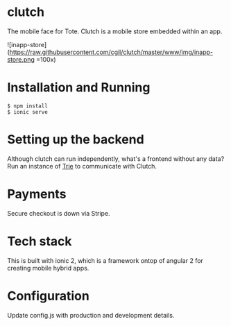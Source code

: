 # clutch
The mobile face for Tote.
Clutch is a mobile store embedded within an app.

![inapp-store](https://raw.githubusercontent.com/cgil/clutch/master/www/img/inapp-store.png =100x)


# Installation and Running
```
$ npm install
$ ionic serve
```

# Setting up the backend
Although clutch can run independently, what's a frontend without any data?
Run an instance of [Trie](https://github.com/cgil/trie) to communicate with Clutch.

# Payments
Secure checkout is down via Stripe.

# Tech stack
This is built with ionic 2, which is a framework ontop of angular 2 for creating mobile hybrid apps.

# Configuration
Update config.js with production and development details.
